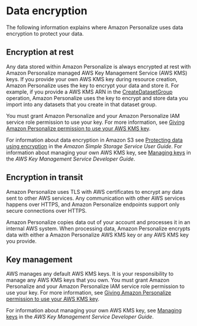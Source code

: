 # Data encryption<a name="data-encryption"></a>

The following information explains where Amazon Personalize uses data encryption to protect your data\.

## Encryption at rest<a name="data-protection-at-rest"></a>

Any data stored within Amazon Personalize is always encrypted at rest with Amazon Personalize managed AWS Key Management Service \(AWS KMS\) keys\. If you provide your own AWS KMS key during resource creation, Amazon Personalize uses the key to encrypt your data and store it\. For example, if you provide a AWS KMS ARN in the [CreateDatasetGroup](API_CreateDatasetGroup.md) operation, Amazon Personalize uses the key to encrypt and store data you import into any datasets that you create in that dataset group\. 

You must grant Amazon Personalize and your Amazon Personalize IAM service role permission to use your key\. For more information, see [Giving Amazon Personalize permission to use your AWS KMS key](granting-personalize-key-access.md)\.

For information about data encryption in Amazon S3 see [Protecting data using encryption](https://docs.aws.amazon.com/AmazonS3/latest/userguide/UsingEncryption.html) in the *Amazon Simple Storage Service User Guide*\. For information about managing your own AWS KMS key, see [Managing keys](https://docs.aws.amazon.com/kms/latest/developerguide/overview.html) in the *AWS Key Management Service Developer Guide*\. 

## Encryption in transit<a name="data-protection-in-transit"></a>

 Amazon Personalize uses TLS with AWS certificates to encrypt any data sent to other AWS services\. Any communication with other AWS services happens over HTTPS, and Amazon Personalize endpoints support only secure connections over HTTPS\. 

 Amazon Personalize copies data out of your account and processes it in an internal AWS system\. When processing data, Amazon Personalize encrypts data with either a Amazon Personalize AWS KMS key or any AWS KMS key you provide\.

## Key management<a name="data-protection-keys"></a>

AWS manages any default AWS KMS keys\. It is your responsibility to manage any AWS KMS keys that you own\. You must grant Amazon Personalize and your Amazon Personalize IAM service role permission to use your key\. For more information, see [Giving Amazon Personalize permission to use your AWS KMS key](granting-personalize-key-access.md)\.

For information about managing your own AWS KMS key, see [Managing keys](https://docs.aws.amazon.com/kms/latest/developerguide/overview.html) in the *AWS Key Management Service Developer Guide*\. 